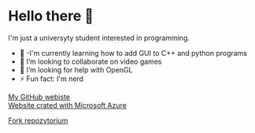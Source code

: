 # Hello there 👋

I'm just a universyty student interested in programming.

- 🌱 -I'm currently learning how to add GUI to C++ and python programs 
- 👯 I’m looking to collaborate on video games
- 🤔 I’m looking for help with OpenGL
- ⚡ Fun fact: I'm nerd

[My GitHub webiste](https://tosiekdev.github.io/) <br />
[Website crated with Microsoft Azure](https://githubtosiekdev.z1.web.core.windows.net/)

[Fork repozytorium](https://github.com/Tosiekdev/GFPGAN)
